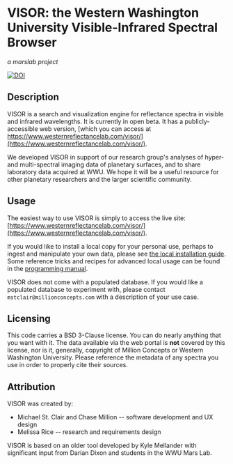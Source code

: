 # VISOR: the Western Washington University Visible-Infrared Spectral Browser 

*a marslab project*

[![DOI](https://zenodo.org/badge/238997928.svg)](https://zenodo.org/badge/latestdoi/238997928)

## Description

VISOR is a search and visualization engine for reflectance spectra in
visible and infrared wavelengths. It is currently in open beta. It has a 
publicly-accessible web version, [which you can access at https://www.westernreflectancelab.com/visor/](https://www.westernreflectancelab.com/visor/).

We developed VISOR in support of our research group's analyses of hyper- 
and multi-spectral imaging data of planetary surfaces, and to share 
laboratory data acquired at WWU. We hope it will be a useful resource for 
other planetary researchers and the larger scientific community.

## Usage

The easiest way to use VISOR is simply to access the live site:
[https://www.westernreflectancelab.com/visor/](https://www.westernreflectancelab.com/visor/).

If you would like to install a local copy for your personal use, perhaps to
ingest and manipulate your own data, please see 
[the local installation guide](visor_local_installation_guide.md).
Some reference tricks and recipes for advanced local usage can be found in 
the [programming manual](visor_programming_manual.ipynb).

VISOR does not come with a populated database. If you would like a populated
database to experiment with, please contact `mstclair@millionconcepts.com`
with a description of your use case.

## Licensing

This code carries a BSD 3-Clause license. You can do nearly anything that 
you want with it. The data available via the web portal is **not** covered
by this license, nor is it, generally, copyright of Million Concepts or 
Western Washington University. Please reference the metadata of any spectra
you use in order to properly cite their sources. 

## Attribution

VISOR was created by:

* Michael St. Clair and Chase Million -- software development and UX design 
* Melissa Rice -- research and requirements design

VISOR is based on an older tool developed by Kyle Mellander with significant 
input from Darian Dixon and students in the WWU Mars Lab. 